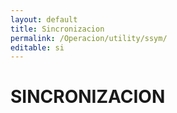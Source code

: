 ```yaml
---
layout: default
title: Sincronizacion
permalink: /Operacion/utility/ssym/
editable: si
---
```


# SINCRONIZACION

